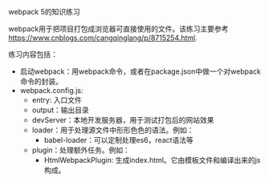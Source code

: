 webpack 5的知识练习

webpack用于把项目打包成浏览器可直接使用的文件。该练习主要参考 https://www.cnblogs.com/cangqinglang/p/8715254.html.  

练习内容包括：

- 启动webpack：用webpack命令，或者在package.json中做一个对webpack命令的封装。
- webpack.config.js:
  - entry: 入口文件
  - output：输出目录
  - devServer：本地开发服务器，用于测试打包后的网站效果
  - loader：用于处理源文件中形形色色的语法。例如：
    - babel-loader：可以定制处理es6，react语法等
  - plugin：处理额外任务。例如：
    - HtmlWebpackPlugin: 生成index.html。它由模板文件和编译出来的js构成。
